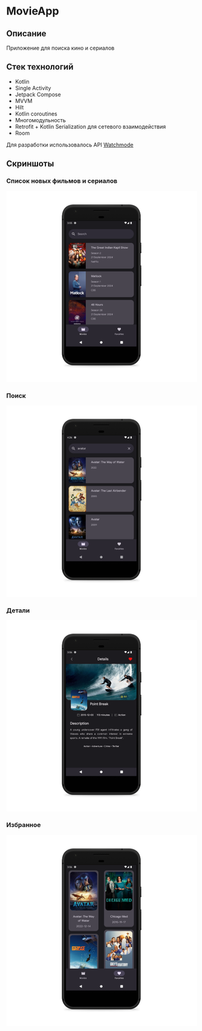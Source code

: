 # MovieApp

## Описание
Приложение для поиска кино и сериалов

## Стек технологий

* Kotlin
* Single Activity
* Jetpack Compose
* MVVM
* Hilt
* Kotlin coroutines
* Многомодульность
* Retrofit + Kotlin Serialization для сетевого взаимодействия
* Room

Для разработки использовалось API [Watchmode](https://api.watchmode.com/)

## Скриншоты

### Список новых фильмов и сериалов

<img src="screenshots/screenshot_1.png" width="700" alt="Список релизов">

### Поиск

<img src="screenshots/screenshot_2.png" width="700" alt="Поиск">

### Детали

<img src="screenshots/screenshot_3.png" width="700" alt="Детали">

### Избранное

<img src="screenshots/screenshot_4.png" width="700" alt="Избранное">
